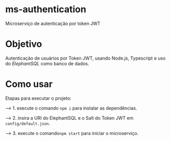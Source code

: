 # ms-authentication
Microserviço de autenticação por token JWT

# Objetivo
Autenticação de usuários por Token JWT, usando Node.js, Typescript e uso do *ElephantSQL* como banco de dados.

# Como usar

Etapas para executar o projeto:

--> 1. execute o comando `npm i` para instalar as dependências.

--> 2. insira a URI do ElephantSQL e o Salt do Token JWT em `config/default.json`.

--> 3. execute o comando`npm start` para iniciar o microserviço.

